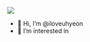 <a href="https://flutter.dev" target="_blank"><img src="https://img.shields.io/badge/flutter-2ECCFA?style=for-the-badge&logo=Flutter&logoColor=FFFFFF"/></a>

- 👋 Hi, I’m @iloveuhyeon
- 👀 I’m interested in
